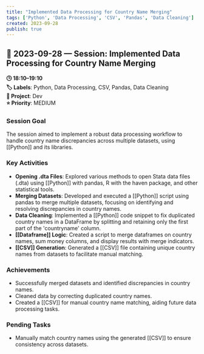 ```yaml
---
title: "Implemented Data Processing for Country Name Merging"
tags: ['Python', 'Data Processing', 'CSV', 'Pandas', 'Data Cleaning']
created: 2023-09-28
publish: true
---
```


## 📅 2023-09-28 — Session: Implemented Data Processing for Country Name Merging

**🕒 18:10–19:10**  
**🏷️ Labels**: Python, Data Processing, CSV, Pandas, Data Cleaning  
**📂 Project**: Dev  
**⭐ Priority**: MEDIUM  


### Session Goal
The session aimed to implement a robust data processing workflow to handle country name discrepancies across multiple datasets, using [[Python]] and its libraries.

### Key Activities
- **Opening .dta Files**: Explored various methods to open Stata data files (.dta) using [[Python]] with pandas, R with the haven package, and other statistical tools.
- **Merging Datasets**: Developed and executed a [[Python]] script using pandas to merge multiple datasets, focusing on identifying and resolving discrepancies in country names.
- **Data Cleaning**: Implemented a [[Python]] code snippet to fix duplicated country names in a DataFrame by splitting and retaining only the first part of the 'countryname' column.
- **[[Dataframe]] Logic**: Created a script to merge dataframes on country names, sum money columns, and display results with merge indicators.
- **[[CSV]] Generation**: Generated a [[CSV]] file containing unique country names from datasets to facilitate manual matching.

### Achievements
- Successfully merged datasets and identified discrepancies in country names.
- Cleaned data by correcting duplicated country names.
- Created a [[CSV]] for manual country name matching, aiding future data processing tasks.

### Pending Tasks
- Manually match country names using the generated [[CSV]] to ensure consistency across datasets.
